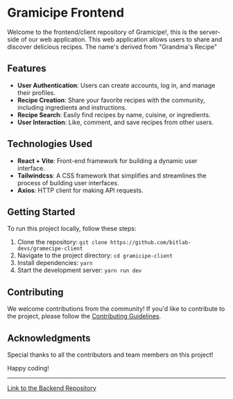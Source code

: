 # Gramicipe Frontend

Welcome to the frontend/client repository of Gramicipe!, this is the server-side of our web application. This web application allows users to share and discover delicious recipes. The name's derived from "Grandma's Recipe"

## Features

- **User Authentication**: Users can create accounts, log in, and manage their profiles.
- **Recipe Creation**: Share your favorite recipes with the community, including ingredients and instructions.
- **Recipe Search**: Easily find recipes by name, cuisine, or ingredients.
- **User Interaction**: Like, comment, and save recipes from other users.

## Technologies Used

- **React + Vite**: Front-end framework for building a dynamic user interface.
- **Tailwindcss**: A CSS framework that simplifies and streamlines the process of building user interfaces.
- **Axios**: HTTP client for making API requests.

## Getting Started

To run this project locally, follow these steps:

1. Clone the repository: `git clone https://github.com/bitlab-devs/gramecipe-client`
2. Navigate to the project directory: `cd gramicipe-client`
3. Install dependencies: `yarn`
4. Start the development server: `yarn run dev`

## Contributing

We welcome contributions from the community! If you'd like to contribute to the project, please follow the [Contributing Guidelines](CONTRIBUTING.md).

## Acknowledgments

Special thanks to all the contributors and team members on this project!

Happy coding!

---

[Link to the Backend Repository](https://github.com/bitlab-devs/gramicipe-server)